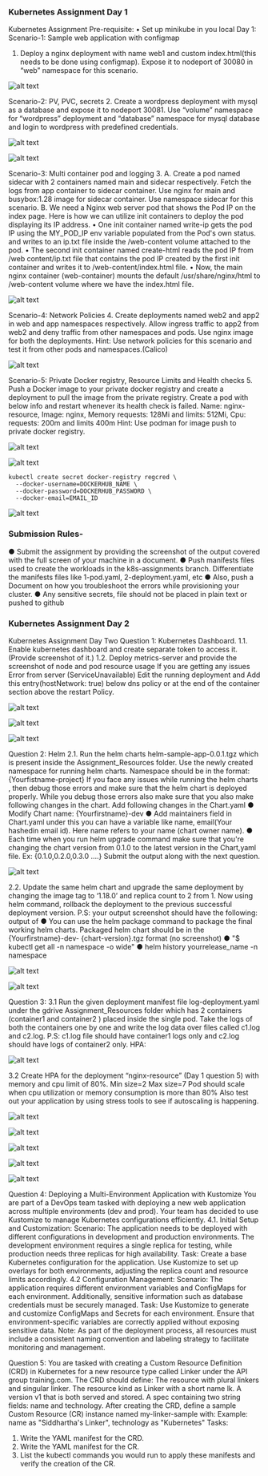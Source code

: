 ### Kubernetes Assignment Day 1

Kubernetes Assignment
Pre-requisite:
• Set up minikube in you local
Day 1: 
Scenario-1: Sample web application with configmap
1. Deploy a nginx deployment with name web1 and custom index.html(this needs to be 
done using configmap). Expose it to nodeport of 30080 in “web” namespace for this 
scenario.

![alt text](image.png)


Scenario-2: PV, PVC, secrets
2. Create a wordpress deployment with mysql as a database and expose it to nodeport 
30081. Use “volume” namespace for “wordpress” deployment and “database” namespace 
for mysql database and login to wordpress with predefined credentials.

![alt text](image-7.png)

![alt text](image-8.png)


Scenario-3: Multi container pod and logging
3. A. Create a pod named sidecar with 2 containers named main and sidecar respectively. 
Fetch the logs from app container to sidecar container. Use nginx for main and 
busybox:1.28 image for sidecar container. Use namespace sidecar for this scenario.
B. We need a Nginx web server pod that shows the Pod IP on the index page.
Here is how we can utilize init containers to deploy the pod displaying its IP address.
• One init container named write-ip gets the pod IP using the MY_POD_IP env 
variable populated from the Pod's own status. and writes to an ip.txt file inside the 
/web-content volume attached to the pod.
• The second init container named create-html reads the pod IP from /web content/ip.txt file that contains the pod IP created by the first init container and 
writes it to /web-content/index.html file.
• Now, the main nginx container (web-container) mounts the default 
/usr/share/nginx/html to /web-content volume where we have the index.html file.

![alt text](image-6.png)


Scenario-4: Network Policies 
4. Create deployments named web2 and app2 in web and app namespaces respectively. 
Allow ingress traffic to app2 from web2 and deny traffic from other namespaces and 
pods. Use nginx image for both the deployments.
Hint: Use network policies for this scenario and test it from other pods and 
namespaces.(Calico)

![alt text](image-5.png)

Scenario-5: Private Docker registry, Resource Limits and Health checks
5. Push a Docker image to your private docker registry and create a deployment to pull the 
image from the private registry. Create a pod with below info and restart whenever its 
health check is failed. 
Name: nginx-resource, Image: nginx, Memory requests: 128Mi and limits: 512Mi, Cpu: 
requests: 200m and limits 400m
Hint: Use podman for image push to private docker registry.

![alt text](image-1.png)

![alt text](image-2.png)

```
kubectl create secret docker-registry regcred \
  --docker-username=DOCKERHUB_NAME \
  --docker-password=DOCKERHUB_PASSWORD \
  --docker-email=EMAIL_ID
```
![alt text](image-3.png)


### Submission Rules-
● Submit the assignment by providing the screenshot of the output covered with the full 
screen of your machine in a document.
● Push manifests files used to create the workloads in the k8s-assignments branch. 
Differentiate the manifests files like 1-pod.yaml, 2-deployment.yaml, etc
● Also, push a Document on how you troubleshoot the errors while provisioning your 
cluster.
● Any sensitive secrets, file should not be placed in plain text or pushed to github


### Kubernetes Assignment Day 2

Kubernetes Assignment Day Two
Question 1: Kubernetes Dashboard. 
1.1. Enable kubernetes dashboard and create separate token to access 
it.(Provide screenshot of it.)
1.2. Deploy metrics-server and provide the screenshot of node and pod resource 
usage
If you are getting any issues 
Error from server (ServiceUnavailable)
Edit the running deployment and Add this entry(hostNetwork: true) below dns 
policy or at the end of the container section above the restart Policy. 

![alt text](image-21.png)

<!-- ![alt text](image-20.png) -->

![alt text](image-22.png)

![alt text](image-23.png)


Question 2: Helm
2.1. Run the helm charts helm-sample-app-0.0.1.tgz which is present inside the 
Assignment_Resources folder.
Use the newly created namespace for running helm charts. 
Namespace should be in the format: {Yourfistname-project}
If you face any issues while running the helm charts , then debug those errors 
and 
make sure that the helm chart is deployed properly. While you debug those 
errors also make sure that you also make following changes in the chart.
Add following changes in the Chart.yaml
● Modify Chart name: {Yourfirstname}-dev
● Add maintainers field in Chart.yaml under this you can have a variable like 
name, email(Your hashedin email id). Here name refers to your name 
(chart owner name).
● Each time when you run helm upgrade command make sure that you're 
changing the chart version from 0.1.0 to the latest version in the 
Chart,yaml file. Ex: {0.1.0,0.2.0,0.3.0 ….}
Submit the output along with the next question.

![alt text](image-17.png)

2.2. Update the same helm chart and upgrade the same deployment by changing 
the image tag to ‘1.18.0’ and replica count to 2 from 1. 
Now using helm command, rollback the deployment to the previous successful 
deployment version.
P.S: your output screenshot should have the following: 
output of 
● You can use the helm package command to package the final working 
helm charts. Packaged helm chart should be in the {Yourfirstname}-dev-
{chart-version}.tgz format (no screenshot)
● "$ kubectl get all -n namespace -o wide" 
● helm history yourrelease_name -n namespace


![alt text](image-18.png)


![alt text](image-19.png)

Question 3: 
3.1 Run the given deployment manifest file log-deployment.yaml under the gdrive 
Assignment_Resources folder which has 2 containers (container1 and container2 ) 
placed inside the single pod. 
Take the logs of both the containers one by one and write the log data over files 
called c1.log and c2.log.
P.S: c1.log file should have container1 logs only and c2.log should have logs of 
container2 only.
HPA:

![alt text](image-9.png)


3.2 Create HPA for the deployment “nginx-resource” (Day 1 question 5) with memory 
and cpu limit of 80%.
Min size=2
Max size=7
Pod should scale when cpu utilization or memory consumption is more than 80%
Also test out your application by using stress tools to see if autoscaling is 
happening.

![alt text](image-10.png)

![alt text](image-12.png)

<!-- ![alt text](image-13.png) -->

![alt text](image-14.png)

<!-- ![alt text](image-15.png) -->

![alt text](image-16.png)

![alt text](image-11.png)

Question 4: 
Deploying a Multi-Environment Application with Kustomize 
You are part of a DevOps team tasked with deploying a new web application across 
multiple environments (dev and prod). Your team has decided to use Kustomize to 
manage Kubernetes configurations efficiently. 
4.1. Initial Setup and Customization: 
Scenario: The application needs to be deployed with different configurations in 
development and production environments. The development environment requires 
a single replica for testing, while production needs three replicas for high 
availability. 
Task: Create a base Kubernetes configuration for the application. Use Kustomize 
to set up overlays for both environments, adjusting the replica count and resource 
limits accordingly. 
4.2 Configuration Management: 
Scenario: The application requires different environment variables and ConfigMaps 
for each environment. Additionally, sensitive information such as database 
credentials must be securely managed. 
Task: Use Kustomize to generate and customize ConfigMaps and Secrets for each 
environment. Ensure that environment-specific variables are correctly applied 
without exposing sensitive data. 
Note: As part of the deployment process, all resources must include a consistent 
naming convention and labeling strategy to facilitate monitoring and management.


Question 5: 
You are tasked with creating a Custom Resource Definition (CRD) in Kubernetes for 
a new resource type called Linker under the API group training.com.
The CRD should define:
The resource with plural linkers and singular linker.
The resource kind as Linker with a short name lk.
A version v1 that is both served and stored.
A spec containing two string fields: name and technology. After creating the CRD, 
define a sample Custom Resource (CR) instance named my-linker-sample with:
Example: name as "Siddhartha's Linker", technology as "Kubernetes"
Tasks:
1. Write the YAML manifest for the CRD.
2. Write the YAML manifest for the CR.
3. List the kubectl commands you would run to apply these manifests and verify the 
creation of the CR.
